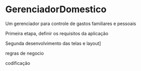 GerenciadorDomestico
====================

Um gerenciador para controle de gastos familiares e pessoais

Primeira etapa, definir os requisitos da aplicação

Segunda desenvolvimento das telas e layout]

regras de negocio

codificação

